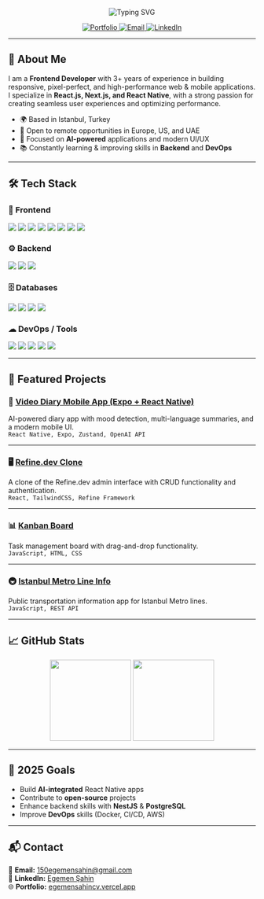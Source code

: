 <!-- Header with animated text -->
<p align="center">
  <img src="https://readme-typing-svg.demolab.com?font=Inter&size=28&pause=1000&center=true&vCenter=true&width=700&lines=Hi%2C+I'm+Egemen+%F0%9F%91%8B;Frontend+Developer+%7C+React%2FNext.js;Clean+UI%2C+Performance%2C+and+DX+Focused" alt="Typing SVG" />
</p>

<!-- Badges -->
<p align="center">
  <a href="https://egemensahincv.vercel.app" target="_blank">
    <img alt="Portfolio" src="https://img.shields.io/badge/Portfolio-000?style=for-the-badge&logo=vercel">
  </a>
  <a href="mailto:150egemensahin@gmail.com">
    <img alt="Email" src="https://img.shields.io/badge/Email-150egemensahin%40gmail.com-D14836?style=for-the-badge&logo=gmail&logoColor=white">
  </a>
  <a href="https://www.linkedin.com/in/egemen-sahin-966359263/">
    <img alt="LinkedIn" src="https://img.shields.io/badge/LinkedIn-0A66C2?style=for-the-badge&logo=linkedin&logoColor=white">
  </a>
</p>

---

## 🚀 About Me
I am a **Frontend Developer** with 3+ years of experience in building responsive, pixel-perfect, and high-performance web & mobile applications.  
I specialize in **React.js, Next.js, and React Native**, with a strong passion for creating seamless user experiences and optimizing performance.

- 🌍 Based in Istanbul, Turkey  
- 💼 Open to remote opportunities in Europe, US, and UAE  
- 🎯 Focused on **AI-powered** applications and modern UI/UX  
- 📚 Constantly learning & improving skills in **Backend** and **DevOps**

---

## 🛠 Tech Stack

### 🎨 Frontend
<p>
  <img src="https://img.shields.io/badge/React-20232a?logo=react&logoColor=61DAFB">
  <img src="https://img.shields.io/badge/Next.js-000?logo=nextdotjs">
  <img src="https://img.shields.io/badge/Vue-35495E?logo=vuedotjs&logoColor=4FC08D">
  <img src="https://img.shields.io/badge/React%20Native-20232a?logo=react&logoColor=61DAFB">
  <img src="https://img.shields.io/badge/TypeScript-3178C6?logo=typescript&logoColor=white">
  <img src="https://img.shields.io/badge/TailwindCSS-38B2AC?logo=tailwindcss&logoColor=white">
  <img src="https://img.shields.io/badge/Redux-764ABC?logo=redux&logoColor=white">
  <img src="https://img.shields.io/badge/ApexCharts-1A1A1A">
</p>

### ⚙ Backend
<p>
  <img src="https://img.shields.io/badge/Node.js-339933?logo=nodedotjs&logoColor=white">
  <img src="https://img.shields.io/badge/Express-000?logo=express&logoColor=white">
  <img src="https://img.shields.io/badge/NestJS-E0234E?logo=nestjs&logoColor=white">
</p>

### 🗄 Databases
<p>
  <img src="https://img.shields.io/badge/PostgreSQL-4169E1?logo=postgresql&logoColor=white">
  <img src="https://img.shields.io/badge/MySQL-4479A1?logo=mysql&logoColor=white">
  <img src="https://img.shields.io/badge/MongoDB-47A248?logo=mongodb&logoColor=white">
  <img src="https://img.shields.io/badge/Redis-DC382D?logo=redis&logoColor=white">
</p>

### ☁ DevOps / Tools
<p>
  <img src="https://img.shields.io/badge/Git-F05032?logo=git&logoColor=white">
  <img src="https://img.shields.io/badge/Docker-2496ED?logo=docker&logoColor=white">
  <img src="https://img.shields.io/badge/Vercel-000?logo=vercel&logoColor=white">
  <img src="https://img.shields.io/badge/AWS-232F3E?logo=amazonaws&logoColor=white">
  <img src="https://img.shields.io/badge/Expo-000020?logo=expo&logoColor=white">
</p>

---

## 📌 Featured Projects

### 📱 [Video Diary Mobile App (Expo + React Native)](https://github.com/EgemenShn01/video-diary-mobile-app-Expo-React-Native)
AI-powered diary app with mood detection, multi-language summaries, and a modern mobile UI.  
`React Native, Expo, Zustand, OpenAI API`

---

### 🖥 [Refine.dev Clone](https://github.com/EgemenShn01/refine.dev-CLONE)
A clone of the Refine.dev admin interface with CRUD functionality and authentication.  
`React, TailwindCSS, Refine Framework`

---

### 📊 [Kanban Board](https://github.com/EgemenShn01/kanbanboard)
Task management board with drag-and-drop functionality.  
`JavaScript, HTML, CSS`

---

### 🚇 [Istanbul Metro Line Info](https://github.com/EgemenShn01/ISTANBUL-METRO-LINE-INFORMATION)
Public transportation information app for Istanbul Metro lines.  
`JavaScript, REST API`

---

## 📈 GitHub Stats

<p align="center">
  <img height="165" src="https://github-readme-stats.vercel.app/api?username=EgemenShn01&show_icons=true&theme=transparent&hide_border=true" />
  <img height="165" src="https://github-readme-stats.vercel.app/api/top-langs/?username=EgemenShn01&layout=compact&theme=transparent&hide_border=true" />
</p>

---

## 🎯 2025 Goals
- Build **AI-integrated** React Native apps  
- Contribute to **open-source** projects  
- Enhance backend skills with **NestJS** & **PostgreSQL**  
- Improve **DevOps** skills (Docker, CI/CD, AWS)

---

## 📬 Contact
📧 **Email:** 150egemensahin@gmail.com  
🔗 **LinkedIn:** [Egemen Şahin](https://www.linkedin.com/in/egemen-sahin-966359263/)  
🌐 **Portfolio:** [egemensahincv.vercel.app](https://egemensahincv.vercel.app)
